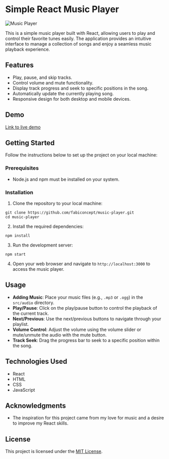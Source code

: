 # Simple React Music Player

![Music Player](link-to-image.png)

This is a simple music player built with React, allowing users to play and control their favorite tunes easily. The application provides an intuitive interface to manage a collection of songs and enjoy a seamless music playback experience.

## Features

- Play, pause, and skip tracks.
- Control volume and mute functionality.
- Display track progress and seek to specific positions in the song.
- Automatically update the currently playing song.
- Responsive design for both desktop and mobile devices.

## Demo

[Link to live demo](https://music-player-one-ebon.vercel.app)

## Getting Started

Follow the instructions below to set up the project on your local machine:

### Prerequisites

- Node.js and npm must be installed on your system.

### Installation

1. Clone the repository to your local machine:

```
git clone https://github.com/fabiconcept/music-player.git
cd music-player
```

2. Install the required dependencies:

```
npm install
```

3. Run the development server:

```
npm start
```

4. Open your web browser and navigate to `http://localhost:3000` to access the music player.

## Usage

- **Adding Music**: Place your music files (e.g., `.mp3` or `.ogg`) in the `src/audio` directory.
- **Play/Pause**: Click on the play/pause button to control the playback of the current track.
- **Next/Previous**: Use the next/previous buttons to navigate through your playlist.
- **Volume Control**: Adjust the volume using the volume slider or mute/unmute the audio with the mute button.
- **Track Seek**: Drag the progress bar to seek to a specific position within the song.

## Technologies Used

- React
- HTML
- CSS
- JavaScript

## Acknowledgments

- The inspiration for this project came from my love for music and a desire to improve my React skills.

## License

This project is licensed under the [MIT License](LICENSE).
